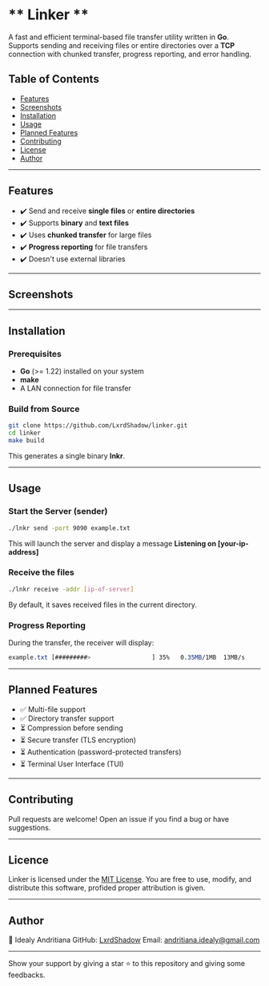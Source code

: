 # ** Linker **

A fast and efficient terminal-based file transfer utility written in **Go**. Supports sending and receiving files or entire directories over a **TCP** connection with chunked transfer, progress reporting, and error handling.

## Table of Contents

- [Features](#features)
- [Screenshots](#screenshots)
- [Installation](#installation)
- [Usage](#usage)
- [Planned Features](#planned_features)
- [Contributing](#contributing)
- [License](#license)
- [Author](#author)

---

## Features
- ✔️ Send and receive **single files** or **entire directories**
- ✔️ Supports **binary** and **text files**
- ✔️ Uses **chunked transfer** for large files
- ✔️ **Progress reporting** for file transfers
- ✔️ Doesn't use external libraries

---

## Screenshots



---

## Installation
### **Prerequisites**
- **Go** (>= 1.22) installed on your system
- **make**
- A LAN connection for file transfer

### **Build from Source**
```sh
git clone https://github.com/LxrdShadow/linker.git
cd linker
make build
```
This generates a single binary **lnkr**.

---

## Usage
### **Start the Server (sender)**
```sh
./lnkr send -port 9090 example.txt
```
This will launch the server and display a message **Listening on [your-ip-address]**

### **Receive the files**
```sh
./lnkr receive -addr [ip-of-server]
```
By default, it saves received files in the current directory.

### **Progress Reporting**
During the transfer, the receiver will display:
```scss
example.txt [#########>                 ] 35%   0.35MB/1MB  13MB/s
```

---

## Planned Features

- ✅ Multi-file support
- ✅ Directory transfer support
- ⏳ Compression before sending
- ⏳ Secure transfer (TLS encryption)
- ⏳ Authentication (password-protected transfers)
- ⏳ Terminal User Interface (TUI)

---

## Contributing
Pull requests are welcome! Open an issue if you find a bug or have suggestions.

---

## Licence

Linker is licensed under the [MIT License](LICENSE). You are free to use, modify, and distribute this software, profided proper attribution is given.

---

## Author

👤 Idealy Andritiana
GitHub: [LxrdShadow](https://github.com/LxrdShadow)
Email: andritiana.idealy@gmail.com

---

Show your support by giving a star ⭐ to this repository and giving some feedbacks.
